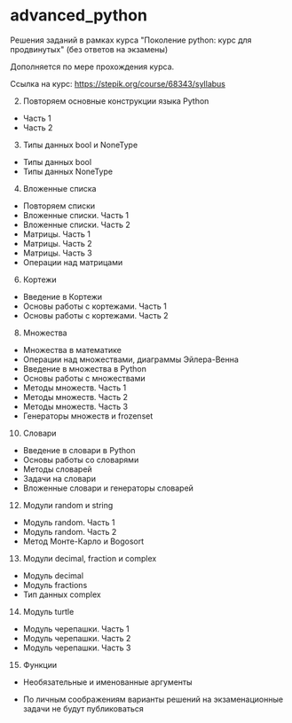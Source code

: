 # advanced_python
Решения заданий в рамках курса "Поколение python: курс для продвинутых" (без ответов на экзамены)

Дополняется по мере прохождения курса.

Ссылка на курс: https://stepik.org/course/68343/syllabus

2. Повторяем основные конструкции языка Python
- Часть 1
- Часть 2

3. Типы данных bool и NoneType
- Типы данных bool
- Типы данных NoneType

4. Вложенные списка
- Повторяем списки
- Вложенные списки. Часть 1
- Вложенные списки. Часть 2
- Матрицы. Часть 1
- Матрицы. Часть 2
- Матрицы. Часть 3
- Операции над матрицами

6. Кортежи
- Введение в Кортежи
- Основы работы с кортежами. Часть 1
- Основы работы с кортежами. Часть 2

8. Множества
- Множества в математике
- Операции над множествами, диаграммы Эйлера-Венна
- Введение в множества в Python
- Основы работы с множествами
- Методы множеств. Часть 1
- Методы множеств. Часть 2
- Методы множеств. Часть 3
- Генераторы множеств и frozenset

10. Словари
- Введение в словари в Python
- Основы работы со словарями
- Методы словарей
- Задачи на словари
- Вложенные словари и генераторы словарей

12. Модули random и string
- Модуль random. Часть 1
- Модуль random. Часть 2
- Метод Монте-Карло и Bogosort

13. Модули decimal, fraction и complex
- Модуль decimal
- Модуль fractions
- Тип данных complex

14. Модуль turtle
- Модуль черепашки. Часть 1
- Модуль черепашки. Часть 2
- Модуль черепашки. Часть 3

15. Функции
- Необязательные и именованные аргументы



- По личным соображениям варианты решений на экзаменационные задачи не будут публиковаться
